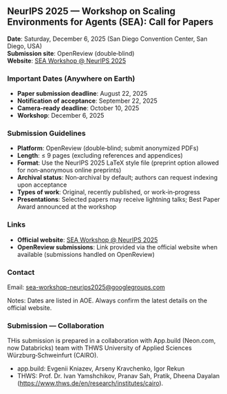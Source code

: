 ## NeurIPS 2025 — Workshop on Scaling Environments for Agents (SEA): Call for Papers

**Date**: Saturday, December 6, 2025 (San Diego Convention Center, San Diego, USA)  
**Submission site**: OpenReview (double‑blind)  
**Website**: [SEA Workshop @ NeurIPS 2025](https://sea-workshop.github.io/)

### Important Dates (Anywhere on Earth)
- **Paper submission deadline**: August 22, 2025
- **Notification of acceptance**: September 22, 2025
- **Camera‑ready deadline**: October 10, 2025
- **Workshop**: December 6, 2025

### Submission Guidelines
- **Platform**: OpenReview (double‑blind; submit anonymized PDFs)
- **Length**: ≤ 9 pages (excluding references and appendices)
- **Format**: Use the NeurIPS 2025 LaTeX style file (preprint option allowed for non‑anonymous online preprints)
- **Archival status**: Non‑archival by default; authors can request indexing upon acceptance
- **Types of work**: Original, recently published, or work‑in‑progress
- **Presentations**: Selected papers may receive lightning talks; Best Paper Award announced at the workshop

### Links
- **Official website**: [SEA Workshop @ NeurIPS 2025](https://sea-workshop.github.io/)
- **OpenReview submissions**: Link provided via the official website when available (submissions handled on OpenReview)

### Contact
Email: sea-workshop-neurips2025@googlegroups.com

Notes: Dates are listed in AOE. Always confirm the latest details on the official website.


### Submission — Collaboration

THis submission is prepared in a collaboration with App.build (Neon.com, now Databricks) team with THWS University of Applied Sciences Würzburg‑Schweinfurt (CAIRO).

- app.build: Evgenii Kniazev, Arseny Kravchenko, Igor Rekun 
- THWS: Prof. Dr. Ivan Yamshchikov, Pranav Sah, Pratik, Dheena Dayalan (https://www.thws.de/en/research/institutes/cairo).

